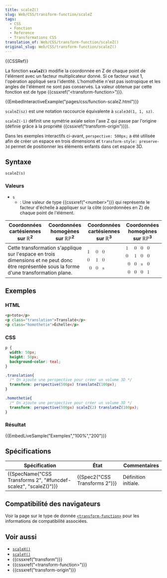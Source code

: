```yaml
---
title: scaleZ()
slug: Web/CSS/transform-function/scaleZ
tags:
  - CSS
  - Fonction
  - Reference
  - Transformations CSS
translation_of: Web/CSS/transform-function/scaleZ()
original_slug: Web/CSS/transform-function/scaleZ()
---
```

{{CSSRef}}

La fonction **`scaleZ()`** modifie la coordonnée en Z de chaque point de l'élément avec un facteur multiplicateur donné. Si ce facteur vaut 1, l'opération appliqué sera l'identité. L'homothétie n'est pas isotropique et les angles de l'élément ne sont pas conservés. La valeur obtenue par cette fonction est de type {{cssxref("&lt;transform-function&gt;")}}.

{{EmbedInteractiveExample("pages/css/function-scaleZ.html")}}

`scaleZ(sz)` est une notation raccourcie équivalente à `scale3d(1, 1, sz)`.

`scaleZ(-1)` définit une symétrie axiale selon l'axe Z qui passe par l'origine (définie grâce à la propriété {{cssxref("transform-origin")}}).

Dans les exemples interactifs ci-avant, `perspective: 500px;` a été utilisée afin de créer un espace en trois dimensions et `transform-style: preserve-3d` permet de positionner les éléments enfants dans cet espace 3D.

## Syntaxe

    scaleZ(s)

### Valeurs

- `s`
  - : Une valeur de type {{cssxref("&lt;number&gt;")}} qui représente le facteur d'échelle à appliquer sur la côte (coordonnées en Z) de chaque point de l'élément.

<table class="standard-table">
  <thead>
    <tr>
      <th scope="col">Coordonnées cartésiennes sur ℝ<sup>2</sup></th>
      <th scope="col">Coordonnées homogènes sur ℝℙ<sup>2</sup></th>
      <th scope="col">Coordonnées cartésiennes sur ℝ<sup>3</sup></th>
      <th scope="col">Coordonnées homogènes sur ℝℙ<sup>3</sup></th>
    </tr>
  </thead>
  <tbody>
    <tr>
      <td colspan="2" rowspan="2">
        Cette transformation s'applique sur l'espace en trois dimensions et ne
        peut donc être représentée sous la forme d'une transformation plane.
      </td>
      <td colspan="1" rowspan="2">
        <math
          ><mfenced
            ><mtable
              ><mtr>1<mtd>0</mtd><mtd>0</mtd></mtr
              ><mtr>0<mtd>1</mtd><mtd>0</mtd></mtr
              ><mtr><mtd>0</mtd><mtd>0</mtd><mtd>s</mtd></mtr></mtable
            ></mfenced
          ></math
        >
      </td>
      <td colspan="1" rowspan="2">
        <math
          ><mfenced
            ><mtable
              ><mtr>1<mtd>0</mtd><mtd>0</mtd><mtd>0</mtd></mtr
              ><mtr>0<mtd>1</mtd><mtd>0</mtd><mtd>0</mtd></mtr
              ><mtr><mtd>0</mtd><mtd>0</mtd><mtd>s</mtd><mtd>0</mtd></mtr
              ><mtr
                ><mtd>0</mtd><mtd>0</mtd><mtd>0</mtd><mtd>1</mtd></mtr
              ></mtable
            ></mfenced
          ></math
        >
      </td>
    </tr>
  </tbody>
</table>

## Exemples

### HTML

```html
<p>toto</p>
<p class="translation">Translaté</p>
<p class="homothetie">Échelle</p>
```

### CSS

```css
p {
  width: 50px;
  height: 50px;
  background-color: teal;
}

.translation{
  /* On ajoute une perspective pour créer un volume 3D */
  transform: perspective(500px) translateZ(100px);
}

.homothetie{
  /* On ajoute une perspective pour créer un volume 3D */
  transform: perspective(500px) scaleZ(2) translateZ(100px);
}
```

### Résultat

{{EmbedLiveSample("Exemples","100%","200")}}

## Spécifications

| Spécification                                                                        | État                                     | Commentaires         |
| ------------------------------------------------------------------------------------ | ---------------------------------------- | -------------------- |
| {{SpecName("CSS Transforms 2", "#funcdef-scalez", "scaleZ()")}} | {{Spec2("CSS Transforms 2")}} | Définition initiale. |

## Compatibilité des navigateurs

Voir la page sur le type de donnée [`<transform-function>`](/fr/docs/Web/CSS/transform-function#compatibilité_des_navigateurs) pour les informations de compatibilité associées.

## Voir aussi

- [`scaleX()`](</fr/docs/Web/CSS/transform-function/scaleX()>)
- [`scaleY()`](</fr/docs/Web/CSS/transform-function/scaleY()>)
- {{cssxref("transform")}}
- {{cssxref("&lt;transform-function&gt;")}}
- {{cssxref("transform-origin")}}
